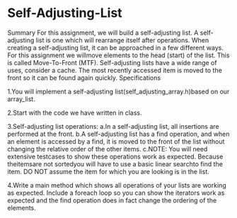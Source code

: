 # Self-Adjusting-List
Summary
For this assignment, we will build a self-adjusting list.  A self-adjusting list is one which will rearrange itself after operations. When creating a self-adjusting list, it can be approached in a few different ways.  For this assignment we willmove elements to the head (start) of the list. This is called Move-To-Front (MTF).  Self-adjusting lists have a wide range of uses, consider a cache. The most recently accessed item is moved to the front so it can be found again quickly. Specifications

1.You will implement a self-adjusting list(self_adjusting_array.h)based on our array_list. 

2.Start with the code we have written in class. 

3.Self-adjusting list operations:
  a.In a self-adjusting list, all insertions are performed at the front. 
  b.A self-adjusting list has a find operation, and when an element is accessed by a find, it is moved to the front of the list without changing the relative order of the other items. 
  c.NOTE: You will need extensive testcases to show these operations work as expected. Because theitemsare not sortedyou will have to use a basic linear searchto find the item. DO NOT assume the item for which you are looking is in the list. 
  
4.Write a main method which shows all operations of your lists are working as expected. Include a foreach loop so you can show the iterators work as expected and the find operation does in fact change the ordering of the elements.      
